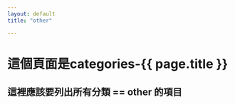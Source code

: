 ```yaml
---
layout: default
title: "other"

---
```

<div class="post">
  <h1>這個頁面是categories-{{ page.title }}</h1>
  <h2>這裡應該要列出所有分類 == other 的項目</h2>
</div>
